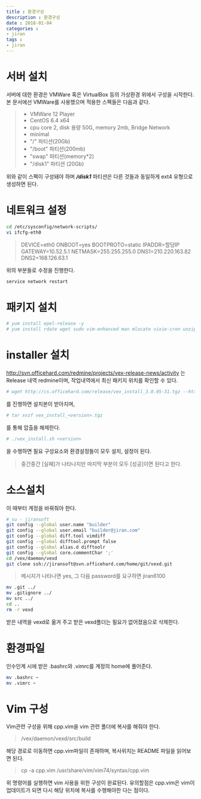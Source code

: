 ```yaml
---
title : 환경구성
description : 환경구성
date : 2018-01-04
categories :
- jiran
tags :
- jiran
---
```


# 서버 설치
 서버에 대한 환경은 VMWare 혹은 VirtualBox 등의 가상환경 위에서 구성을 시작한다. 본 문서에선 VMWare를 사용했으며 적용한 스펙들은 다음과 같다.
> - VMWare 12 Player
> - CentOS 6.4 x64
> - cpu core 2, disk 용량 50G, memory 2mb, Bridge Network
> - minimal
> - "/" 파티션(20Gb)
> - "/boot" 파티션(200mb)
> - "swap" 파티션(memory*2)
> - "/disk1" 파티션 (20Gb)

위와 같이 스펙이 구성돼야 하며 ***/disk1*** 파티션은 다른 것들과 동일하게 ext4 유형으로 생성하면 된다.

# 네트워크 설정

```bash
cd /etc/sysconfig/network-scripts/
vi ifcfg-eth0
```

>DEVICE=eth0
ONBOOT=yes
BOOTPROTO=static
IPADDR=할당IP
GATEWAY=10.52.5.1
NETMASK=255.255.255.0
DNS1=210.220.163.82
DNS2=168.126.63.1

위의 부분들로 수정을 진행한다.
```bash
service network restart
```


# 패키지 설치
```bash
# yum install epel-release -y
# yum install rdate wget sudo vim-enhanced man mlocate vixie-cron unzip vsftpd ntsysv make gcc gcc-c++ ctags man-pages-ko subversion git libmcrypt-devel openldap-devel -y
```

# installer 설치
http://svn.officehard.com/redmine/projects/vex-release-news/activity
는 Release 내역 redmine이며, 작업내역에서 최신 패키지 위치를 확인할 수 있다.
```bash
# wget http://cs.officehard.com/release/vex_install_3.0.05-31.tgz --http-user=jiransoft --http-passwd=jiran1533
```
를 진행하면 설치본이 받아지며,

```bash
# tar xvzf vex_install_<version>.tgz
```
를 통해 압출을 해제한다.
```bash
# ./vex_install.sh <version>
```
을 수행하면 필요 구성요소와 환경설정들이 모두 설치, 설정이 된다.
>중간중간 [실패]가 나타나지만 마지막 부분이 모두 [성공]이면 된다고 한다.

# 소스설치
이 때부터 계정을 바꿔줘야 한다.
```bash
# su - jiransoft
git config --global user.name "builder"
git config --global user.email "builder@jiran.com"
git config --global diff.tool vimdiff
git config --global difftool.prompt false
git config --global alias.d difftoolr
git config --global core.commentChar ';'
cd /vex/daemon/vexd
git clone ssh://jiransoft@svn.officehard.com/home/git/vexd.git
```
> 메시지가 나타나면 yes, 그 다음 password를 요구하면 jiran6100

```bash
mv .git ../
mv .gitignore ../
mv src ../
cd ..
rm -r vexd
```
받은 내역을 vexd로 옮겨 주고 받은 vexd폴더는 필요가 없어졌음으로 삭제한다.

# 환경파일
인수인계 시에 받은 .bashrc와 .vimrc를 계정의 home에 풀어준다.
```bash
mv .bashrc ~
mv .vimrc ~
```
# Vim 구성
 Vim관련 구성을 위해 cpp.vim을 vim 관련 폴더에 복사를 해줘야 한다.
> /vex/daemon/vexd/src/build

해당 경로로 이동하면 cpp.vim파일이 존재하며, 복사위치는 README 파일을 읽어보면 된다.

 > cp -a cpp.vim /usr/share/vim/vim74/syntax/cpp.vim

위 명령어를 실행하면 vim 사용을 위한 구성이 완료된다.
유의할점은 cpp.vim은 vim이 업데이트가 되면 다시 해당 위치에 복사를 수행해야한 다는 점이다.
